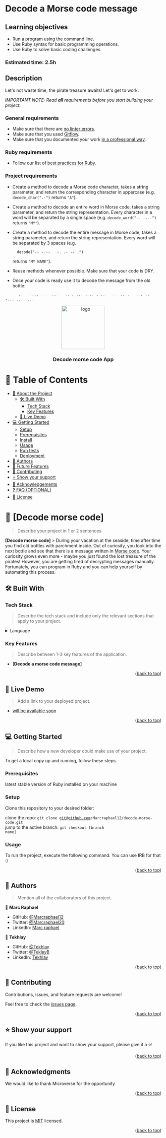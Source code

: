 # Decode a Morse code message

## Learning objectives

- Run a program using the command line.
- Use Ruby syntax for basic programming operations.
- Use Ruby to solve basic coding challenges.

### Estimated time: 2.5h

## Description

Let's not waste time, the pirate treasure awaits! Let's get to work.

_IMPORTANT NOTE: Read **all** requirements before you start building your project._

### General requirements

- Make sure that there are [no linter errors](https://github.com/microverseinc/linters-config).
- Make sure that you used [Gitflow](https://github.com/microverseinc/curriculum-transversal-skills/blob/main/git-github/articles/gitflow.md).
- Make sure that you documented your work [in a professional way](https://github.com/microverseinc/curriculum-transversal-skills/blob/main/documentation/articles/professional_repo_rules.md).

### Ruby requirements

- Follow our list of [best practices for Ruby](https://github.com/microverseinc/curriculum-ruby/blob/main/articles/ruby_best_practices.md).

### Project requirements

- Create a method to decode a Morse code character, takes a string parameter, and return the corresponding character in uppercase (e.g. `decode_char(".-")` returns `"A"`).
- Create a method to decode an entire word in Morse code, takes a string parameter, and return the string representation. Every character in a word will be separated by a single space (e.g. `decode_word("-- -.--")` returns `"MY"`).
- Create a method to decode the entire message in Morse code, takes a string parameter, and return the string representation. Every word will be separated by 3 spaces (e.g.

  ```
    decode("-- -.--   -. .- -- .")
  ```

  returns `"MY NAME"`).

- Reuse methods whenever possible. Make sure that your code is DRY.
- Once your code is ready use it to decode the message from the old bottle:

```
      .-   -... --- -..-   ..-. ..- .-.. .-..   --- ..-.   .-. ..- -... .. . ...
```

<a name="readme-top"></a>

<div align="center">
  <!-- You are encouraged to replace this logo with your own! Otherwise you can also remove it. -->
  <img src="app_screenshot.png" alt="logo" width="140"  height="auto" />
  <br/>

  <h3><b>Decode morse code App </b></h3>

</div>

<!-- TABLE OF CONTENTS -->

# 📗 Table of Contents

- [📖 About the Project](#about-project)
  - [🛠 Built With](#built-with)
    - [Tech Stack](#tech-stack)
    - [Key Features](#key-features)
  - [🚀 Live Demo](#live-demo)
- [💻 Getting Started](#getting-started)
  - [Setup](#setup)
  - [Prerequisites](#prerequisites)
  - [Install](#install)
  - [Usage](#usage)
  - [Run tests](#run-tests)
  - [Deployment](#triangular_flag_on_post-deployment)
- [👥 Authors](#authors)
- [🔭 Future Features](#future-features)
- [🤝 Contributing](#contributing)
- [⭐️ Show your support](#support)
- [🙏 Acknowledgements](#acknowledgements)
- [❓ FAQ (OPTIONAL)](#faq)
- [📝 License](#license)

<!-- PROJECT DESCRIPTION -->

# 📖 [Decode morse code] <a name="about-project"></a>

> Describe your project in 1 or 2 sentences.

**[Decode morse code]** > During your vacation at the seaside, time after time you find old bottles with parchment inside. Out of curiosity, you look into the next bottle and see that there is a message written in [Morse code](https://en.wikipedia.org/wiki/Morse_code). Your curiosity grows even more - maybe you just found the lost treasure of the pirates! However, you are getting tired of decrypting messages manually. Fortunately, you can program in Ruby and you can help yourself by automating this process.

## 🛠 Built With <a name="built-with"></a>

### Tech Stack <a name="tech-stack"></a>

> Describe the tech stack and include only the relevant sections that apply to your project.

<details>
  <summary>Language</summary>
  <ul>
    <li><a href="">Ruby</a></li>
  </ul>
</details>

<!-- Features -->

### Key Features <a name="key-features"></a>

> Describe between 1-3 key features of the application.

- **[Decode a morse code message]**

<p align="right">(<a href="#readme-top">back to top</a>)</p>

<!-- LIVE DEMO -->

## 🚀 Live Demo <a name="live-demo"></a>

> Add a link to your deployed project.

- [will be available soon](https://yourdeployedapplicationlink.com)

<p align="right">(<a href="#readme-top">back to top</a>)</p>

<!-- GETTING STARTED -->

## 💻 Getting Started <a name="getting-started"></a>

> Describe how a new developer could make use of your project.

To get a local copy up and running, follow these steps.

### Prerequisites

latest stable version of Ruby installed on your machine

### Setup

Clone this repository to your desired folder:

clone the repo: <code>git clone git@github.com:Marcraphael12/decode-morse-code.git</code><br>
jump to the active branch: <code>git checkout [branch name]</code><br>

### Usage

To run the project, execute the following command:
You can use IRB for that :)

<p align="right">(<a href="#readme-top">back to top</a>)</p>

<!-- AUTHORS -->

## 👥 Authors <a name="authors"></a>

> Mention all of the collaborators of this project.

👤 **Marc Raphael**

- GitHub: [@Marcraphael12](https://github.com/Marcraphael12)
- Twitter: [@Marcraphael20](https://twitter.com/MarcRaphael20)
- LinkedIn: [Marc raphael](http://www.linkedin.com/in/marc-raphael-326039204)

👤 **Tekhlay**

- GitHub: [@Tekhlay](https://github.com/Tekhlay)
- Twitter: [@TeklayB](https://twitter.com/TeklayB12)
- LinkedIn: [Tekhlay](https://www.linkedin.com/in/tekhlay/)

<p align="right">(<a href="#readme-top">back to top</a>)</p>

<!-- CONTRIBUTING -->

## 🤝 Contributing <a name="contributing"></a>

Contributions, issues, and feature requests are welcome!

Feel free to check the [issues page](https://github.com/Marcraphael12/decode-morse-code/issues).

<p align="right">(<a href="#readme-top">back to top</a>)</p>

<!-- SUPPORT -->

## ⭐️ Show your support <a name="support"></a>

If you like this project and want to show your support, please give it a ⭐️!

<p align="right">(<a href="#readme-top">back to top</a>)</p>

<!-- ACKNOWLEDGEMENTS -->

## 🙏 Acknowledgments <a name="acknowledgements"></a>

We would like to thank Microverse for the opportunity

<p align="right">(<a href="#readme-top">back to top</a>)</p>

<!-- LICENSE -->

## 📝 License <a name="license"></a>

This project is [MIT](./MIT.md) licensed.

<p align="right">(<a href="#readme-top">back to top</a>)</p>
